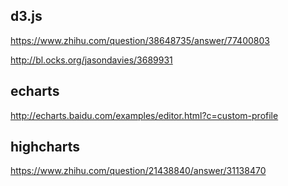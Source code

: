 ## d3.js
https://www.zhihu.com/question/38648735/answer/77400803

http://bl.ocks.org/jasondavies/3689931

## echarts
http://echarts.baidu.com/examples/editor.html?c=custom-profile

## highcharts
https://www.zhihu.com/question/21438840/answer/31138470



